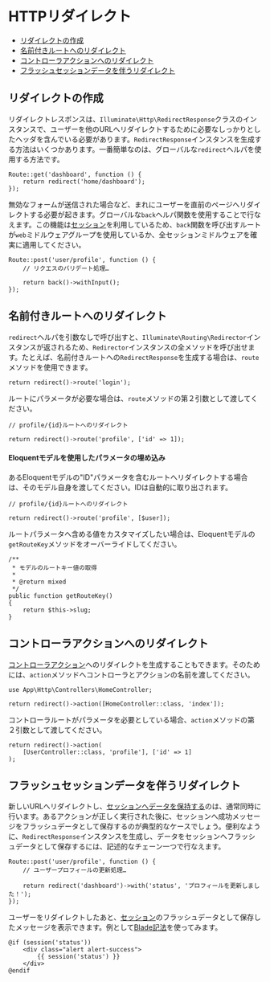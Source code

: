 # HTTPリダイレクト

- [リダイレクトの作成](#creating-redirects)
- [名前付きルートへのリダイレクト](#redirecting-named-routes)
- [コントローラアクションへのリダイレクト](#redirecting-controller-actions)
- [フラッシュセッションデータを伴うリダイレクト](#redirecting-with-flashed-session-data)

<a name="creating-redirects"></a>
## リダイレクトの作成

リダイレクトレスポンスは、`Illuminate\Http\RedirectResponse`クラスのインスタンスで、ユーザーを他のURLへリダイレクトするために必要なしっかりとしたヘッダを含んでいる必要があります。`RedirectResponse`インスタンスを生成する方法はいくつかあります。一番簡単なのは、グローバルな`redirect`ヘルパを使用する方法です。

    Route::get('dashboard', function () {
        return redirect('home/dashboard');
    });

無効なフォームが送信された場合など、まれにユーザーを直前のページへリダイレクトする必要が起きます。グローバルな`back`ヘルパ関数を使用することで行なえます。この機能は[セッション](/docs/{{version}}/session)を利用しているため、`back`関数を呼び出すルートが`web`ミドルウェアグループを使用しているか、全セッションミドルウェアを確実に適用してください。

    Route::post('user/profile', function () {
        // リクエスのバリデート処理…

        return back()->withInput();
    });

<a name="redirecting-named-routes"></a>
## 名前付きルートへのリダイレクト

`redirect`ヘルパを引数なしで呼び出すと、`Illuminate\Routing\Redirector`インスタンスが返されるため、`Redirector`インスタンスの全メソッドを呼び出せます。たとえば、名前付きルートへの`RedirectResponse`を生成する場合は、`route`メソッドを使用できます。

    return redirect()->route('login');

ルートにパラメータが必要な場合は、`route`メソッドの第２引数として渡してください。

    // profile/{id}ルートへのリダイレクト

    return redirect()->route('profile', ['id' => 1]);

#### Eloquentモデルを使用したパラメータの埋め込み

あるEloquentモデルの"ID"パラメータを含むルートへリダイレクトする場合は、そのモデル自身を渡してください。IDは自動的に取り出されます。

    // profile/{id}ルートへのリダイレクト

    return redirect()->route('profile', [$user]);

ルートパラメータへ含める値をカスタマイズしたい場合は、Eloquentモデルの`getRouteKey`メソッドをオーバーライドしてください。

    /**
     * モデルのルートキー値の取得
     *
     * @return mixed
     */
    public function getRouteKey()
    {
        return $this->slug;
    }

<a name="redirecting-controller-actions"></a>
## コントローラアクションへのリダイレクト

[コントローラアクション](/docs/{{version}}/controllers)へのリダイレクトを生成することもできます。そのためには、`action`メソッドへコントローラとアクションの名前を渡してください。

    use App\Http\Controllers\HomeController;

    return redirect()->action([HomeController::class, 'index']);

コントローラルートがパラメータを必要としている場合、`action`メソッドの第２引数として渡してください。

    return redirect()->action(
        [UserController::class, 'profile'], ['id' => 1]
    );

<a name="redirecting-with-flashed-session-data"></a>
## フラッシュセッションデータを伴うリダイレクト

新しいURLへリダイレクトし、[セッションへデータを保持する](/docs/{{version}}/session#flash-data)のは、通常同時に行います。あるアクションが正しく実行された後に、セッションへ成功メッセージをフラッシュデータとして保存するのが典型的なケースでしょう。便利なように、`RedirectResponse`インスタンスを生成し、データをセッションへフラッシュデータとして保存するには、記述的なチェーン一つで行なえます。

    Route::post('user/profile', function () {
        // ユーザープロフィールの更新処理…

        return redirect('dashboard')->with('status', 'プロフィールを更新しました！');
    });

ユーザーをリダイレクトしたあと、[セッション](/docs/{{version}}/session)のフラッシュデータとして保存したメッセージを表示できます。例として[Blade記法](/docs/{{version}}/blade)を使ってみます。

    @if (session('status'))
        <div class="alert alert-success">
            {{ session('status') }}
        </div>
    @endif
